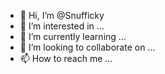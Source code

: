 - 👋 Hi, I’m @Snufficky
- 👀 I’m interested in ...
- 🌱 I’m currently learning ...
- 💞️ I’m looking to collaborate on ...
- 📫 How to reach me ...

<!---
Snufficky/Snufficky is a ✨ special ✨ repository because its `README.md` (this file) appears on your GitHub profile.
You can click the Preview link to take a look at your changes.
--->

